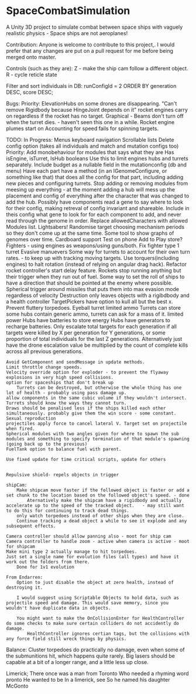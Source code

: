 # SpaceCombatSimulation
A Unity 3D project to simulate combat between space ships with vaguely realistic physics - Space ships are not aeroplanes!

Contribution:
Anyone is welcome to contribute to this project,. I would prefer that any changes are put on a pull request for me before being merged onto master.

Controls (such as they are):
Z - make the ship cam follow a different object.
R - cycle reticle state

Filter and sort individuals in DB:
    runConfigId = 2 ORDER BY generation DESC, score DESC;

Bugs:
    Priority:
        ElevationHubs on some drones are disappearing.
        "Can't remove Rigidbody because HingeJoint depends on it"
        rocket engines carry on regardless if the rocket has no target.
    Graphical - Beams don't turn off when the turret dies. - haven't seen this one in a while.
    Rocket engine plumes start on
    Accounting for speed fails for spinning targets.
    

TODO:
    In Progress:
        Menus
            keyboard navigation
            Scrollable lists
            Delete config option (takes all individuals and match and mutation configs too)
    Priority:
        Add monobehaviour for modules that says what they are
            Has isEngine, isTurret, IsHub booleans
            Use this to limit engines hubs and turrets separately.
            Include budget as a nullable field in the mutationconfig (db and menu)
            Have each part have a method (in an IGenomeConfigure, or something like that) that does all the config for that part, including adding new pieces and configuring turrets.
        Stop adding or removing modules from meesing up everything - at the moment adding a hub will mess up the placement and config of everything after the character that was changed to add the hub.
            Possibly have components read a gene to say where to look for their config, making retreval of config invariant and shareable.
            Include in theis config what gene to look for for each component to add, and never read through the genome in order.
        Replace allowedCharacters with allowed Modules list.
        Lightsabers!
        Randomise target choosing mechanism periods so they don't come up at the same time.
        Some tool to show graphs of genomes over time.
        Cardboard support
        Test on phone
        Add to Play store?
        Fighters - using engines as weapons/using guns/both.
            Fix fighter type 1 turret
        Evasive manuevers
        Some way for turrets to account for their own turn rates. - to keep up with tracking moving targets.
        Use torquers(including engines) to halt rotation (instead of relying on angular drag hack).
        Refactor rocket controller's start delay feature.
        Rockets stop running anything but their trigger when they run out of fuel.
        Some way to set the roll of ships to have a direction that should be pointed at the enemy where possible.
        Spherical trigger around missiles that puts them into max evasion mode regardless of velocity
        Destruction only leaves objects with a rigibdbody and a health controller
        TargetPickers have option to kull all but the best x.
        Prevent fluttery torpedoes.
        Eyeball turret
        limited ammo
            Turrets can store some
            hubs contain generic ammo, turrets can ask for a mass of it.
        limited power
            Hubs have batteries to store energy
            Hubs have generators to recharge batteries.
        Only escalate total targets for each generation if all targets were killed by X per generation for Y generations, or some proportion of total individuals for the last Z generations.
            Alternatively just have the drone escalation value be multiplied by the count of complete kills across all previous generations.


    Avoid GetComponent and sendMessage in update methods.
    Limit throttle change speeds.
    Velocity override option for exploder - to prevent the flyaway explosions in very high speed collisions.
    option for spaceships that don't break up   
        Turrets can be destroyed, but otherwise the whole thing has one lot of health - probably using pass damage up.
    allow components in the same cubic volume if they wouldn't intersect.
    Turrets should know the ways they cannot turn.
    Draws should be penalised less if the ships killed each other simultaneously. probably give them the win score - some constant.
    Sexual reproduction
    projectiles apply force to cancel lateral V. Target set on projectile when fired.
    Spherical modules with two angles given for where to spawn the sub modules and something to specify termination of that module's spawning (going back up to the previous)
    FuelTank option to balance fuel with parent.

    Use fixed update for time critical scripts, update for others


    Repulsive shield- repels objects in trigger

    shipCam:
        Make shipcam move faster if the followed object is faster or add a set chunk to the location based on the followed object's speed. - done
            Aternatively make the shipcam have a rigidbody and actually accelerate up to the speed of the tracked object.   - may still want to do this for continuing to track dead things.
        only watch torpedoes instead of other ships when they are close.
        Continue tracking a dead object a while to see it explode and any subsequent effects.

    Camera controller should allow panning also - moot for ship cam
    Camera controller to handle zoom - active when camera is active - moot for shipcam
    Make mini type 2 actually manage to hit torpedoes.
    Just set a single name for evolution files (all types) and have it work out the folders from there.
        Done for 1v1 evolution

    From Endarren:
        Option to just disable the object at zero health, instead of destroying it.

        I would suggest using Scriptable Objects to hold data, such as projectile speed and damage. This would save memory, since you wouldn't have duplicate data in objects.

        You might want to make the OnCollisionEnter for HealthController do some checks to make sure certain colliders do not accidently do damage.
            HealthController ignores certian tags, but the collisions with any force field still wreck things by physics.

Balance:
    Cluster torpedoes do practically no damage, even when some of the submunitions hit, which happens quite rarely.
    Big lasers should be capable at a bit of a longer range, and a little less up close.

Limerick;
There once was a man from Toronto
Who needed a rhyming word pronto
He wanted to be 
In a limerick, see
So he named his daughter McGonto